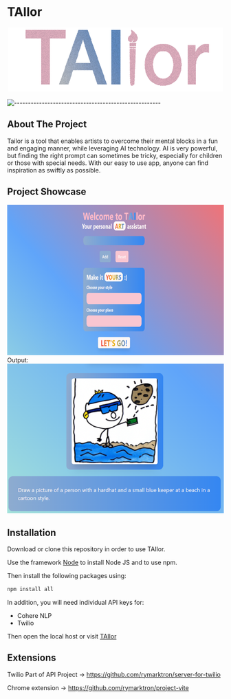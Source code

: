 # TAIlor

<div align="center"><img src="README_Images/tailor%20logo.png" width="500" height="150" /> </div>


![-----------------------------------------------------](https://raw.githubusercontent.com/andreasbm/readme/master/assets/lines/rainbow.png)


## About The Project

Tailor is a tool that enables artists to overcome their mental blocks in a fun and engaging manner, while leveraging AI technology. AI is very powerful, but finding the right prompt can sometimes be tricky, especially for children or those with special needs. With our easy to use app, anyone can find inspiration as swiftly as possible.

## Project Showcase
<img src="README_Images/Tailor%20Starting%20screen.png" width="800" height="350" />
Output:
<img src="README_Images/guy_with_cookie.png" width="" height="" />

## Installation

Download or clone this repository in order to use TAIlor.



Use the framework [Node](https://nodejs.org/en/download/) to install Node JS and to use npm.

Then install the following packages using:
```bash
npm install all
```

In addition, you will need individual API keys for:
- Cohere NLP
- Twilio

Then open the local host or visit [TAIlor](https://www.tailorswift.tech/)

## Extensions
Twilio Part of API Project -> https://github.com/rymarktron/server-for-twilio

Chrome extension -> https://github.com/rymarktron/project-vite
